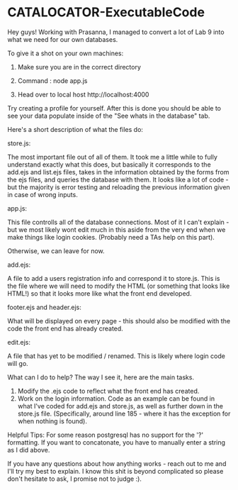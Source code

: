 # CATALOCATOR-ExecutableCode

Hey guys! 
Working with Prasanna, I managed to convert a lot of Lab 9 into what we need for our own databases.

To give it a shot on your own machines:

1) Make sure you are in the correct directory

2) Command : node app.js

3) Head over to local host http://localhost:4000

Try creating a profile for yourself. After this is done you should be able to see your 
data populate inside of the "See whats in the database" tab.

Here's a short description of what the files do:

store.js:

The most important file out of all of them. It took me a little while to fully understand exactly what this does, but
basically it corresponds to the add.ejs and list.ejs files, takes in the information obtained by the forms from
the ejs files, and queries the database with them. It looks like a lot of code - but the majority is error testing
and reloading the previous information given in case of wrong inputs. 

app.js:

This file controlls all of the database connections. Most of it I can't explain - but we most likely wont edit much in this
aside from the very end when we make things like login cookies. (Probably need a TAs help on this part).

Otherwise, we can leave for now.

add.ejs:

A file to add a users registration info and correspond it to store.js. This is the file where we will need to modify the HTML
(or something that looks like HTML!) so that it looks more like what the front end developed.

footer.ejs and header.ejs:

What will be displayed on every page - this should also be modified with the code the front end has already created.

edit.ejs:

A file that has yet to be modified / renamed. This is likely where login code will go.


What can I do to help?
The way I see it, here are the main tasks.
1) Modify the .ejs code to reflect what the front end has created.
2) Work on the login information. Code as an example can be found in what I've coded for add.ejs and store.js, as well as
further down in the store.js file. (Specifically, around line 185 - where it has the exception for when nothing is found).




Helpful Tips:
For some reason postgresql has no support for the '?' formatting. If you want to concatonate, you have to manually enter a
string as I did above.

If you have any questions about how anything works - reach out to me and I'll try my best to explain. I know this shit
is beyond complicated so please don't hesitate to ask, I promise not to judge :).
